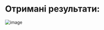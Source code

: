 # Отримані результати:

![image](https://github.com/zerorchik/MIT_labs/assets/103893849/829231bd-25d6-4716-ab51-52f0bc13adad)
